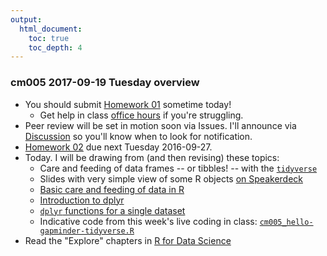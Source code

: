 ```yaml
---
output:
  html_document:
    toc: true
    toc_depth: 4
---
```


### cm005 2017-09-19 Tuesday overview

  * You should submit [Homework 01](hw01_edit-README.html) sometime today!
    - Get help in class [office hours](https://github.com/STAT545-UBC/Discussion/issues/312) if you're struggling.
  * Peer review will be set in motion soon via Issues. I'll announce via [Discussion](https://github.com/STAT545-UBC/Discussion/issues) so you'll know when to look for notification.
  * [Homework 02](hw02_explore-gapminder-dplyr.html) due next Tuesday 2016-09-27.
  * Today. I will be drawing from (and then revising) these topics:
    - Care and feeding of data frames -- or tibbles! -- with the [`tidyverse`](https://github.com/hadley/tidyverse)
    - Slides with very simple view of some R objects [on Speakerdeck](https://speakerdeck.com/jennybc/simple-view-of-r-objects)
    - [Basic care and feeding of data in R](block006_care-feeding-data.html)
    - [Introduction to dplyr](block009_dplyr-intro.html)
    - [`dplyr` functions for a single dataset](block010_dplyr-end-single-table.html)
    - Indicative code from this week's live coding in class: [`cm005_hello-gapminder-tidyverse.R`](https://github.com/STAT545-UBC/STAT545-UBC.github.io/blob/master/cm005_hello-gapminder-tidyverse.R)
  * Read the "Explore" chapters in [R for Data Science](http://r4ds.had.co.nz)
